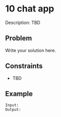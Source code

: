# 10 chat app

Description: TBD

## Problem

Write your solution here.

## Constraints

- TBD

## Example

```
Input:
Output:
```
